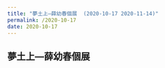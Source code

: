 ```yaml
---
title: "夢土上—薛幼春個展  (2020-10-17 2020-11-14)"
permalink: /2020-10-17
date: 2020-10-17
---
```

## 夢土上—薛幼春個展

